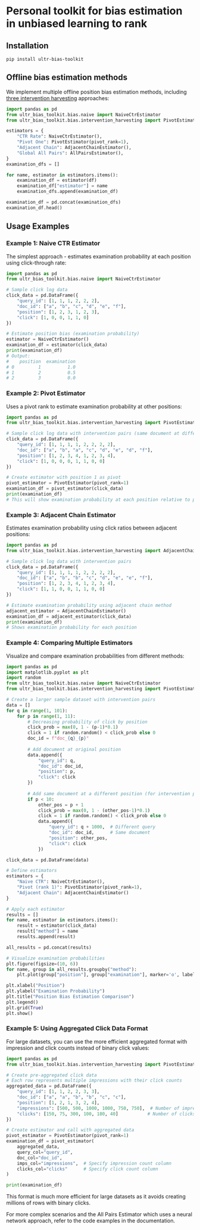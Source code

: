 # Personal toolkit for bias estimation in unbiased learning to rank

## Installation
```
pip install ultr-bias-toolkit
```

## Offline bias estimation methods
We implement multiple offline position bias estimation methods, including [three intervention harvesting](https://arxiv.org/abs/1812.05161) approaches:

```python
import pandas as pd
from ultr_bias_toolkit.bias.naive import NaiveCtrEstimator
from ultr_bias_toolkit.bias.intervention_harvesting import PivotEstimator, AdjacentChainEstimator, AllPairsEstimator

estimators = {
    "CTR Rate": NaiveCtrEstimator(),
    "Pivot One": PivotEstimator(pivot_rank=1),
    "Adjacent Chain": AdjacentChainEstimator(),
    "Global All Pairs": AllPairsEstimator(),
}
examination_dfs = []

for name, estimator in estimators.items():
    examination_df = estimator(df)
    examination_df["estimator"] = name
    examination_dfs.append(examination_df)

examination_df = pd.concat(examination_dfs)
examination_df.head()
```

## Usage Examples

### Example 1: Naive CTR Estimator
The simplest approach - estimates examination probability at each position using click-through rate:

```python
import pandas as pd
from ultr_bias_toolkit.bias.naive import NaiveCtrEstimator

# Sample click log data
click_data = pd.DataFrame({
    "query_id": [1, 1, 1, 2, 2, 2],
    "doc_id": ["a", "b", "c", "d", "e", "f"],
    "position": [1, 2, 3, 1, 2, 3],
    "click": [1, 0, 0, 1, 1, 0]
})

# Estimate position bias (examination probability)
estimator = NaiveCtrEstimator()
examination_df = estimator(click_data)
print(examination_df)
# Output:
#    position  examination
# 0         1          1.0
# 1         2          0.5
# 2         3          0.0
```

### Example 2: Pivot Estimator
Uses a pivot rank to estimate examination probability at other positions:

```python
import pandas as pd
from ultr_bias_toolkit.bias.intervention_harvesting import PivotEstimator

# Sample click log data with intervention pairs (same document at different positions)
click_data = pd.DataFrame({
    "query_id": [1, 1, 1, 1, 2, 2, 2, 2],
    "doc_id": ["a", "b", "a", "c", "d", "e", "d", "f"],
    "position": [1, 2, 3, 4, 1, 2, 3, 4],
    "click": [1, 0, 0, 0, 1, 1, 0, 0]
})

# Create estimator with position 1 as pivot
pivot_estimator = PivotEstimator(pivot_rank=1)
examination_df = pivot_estimator(click_data)
print(examination_df)
# This will show examination probability at each position relative to position 1
```

### Example 3: Adjacent Chain Estimator
Estimates examination probability using click ratios between adjacent positions:

```python
import pandas as pd
from ultr_bias_toolkit.bias.intervention_harvesting import AdjacentChainEstimator

# Sample click log data with intervention pairs
click_data = pd.DataFrame({
    "query_id": [1, 1, 1, 1, 2, 2, 2, 2],
    "doc_id": ["a", "b", "b", "c", "d", "e", "e", "f"],
    "position": [1, 2, 3, 4, 1, 2, 3, 4],
    "click": [1, 1, 0, 0, 1, 1, 0, 0]
})

# Estimate examination probability using adjacent chain method
adjacent_estimator = AdjacentChainEstimator()
examination_df = adjacent_estimator(click_data)
print(examination_df)
# Shows examination probability for each position
```

### Example 4: Comparing Multiple Estimators
Visualize and compare examination probabilities from different methods:

```python
import pandas as pd
import matplotlib.pyplot as plt
import random
from ultr_bias_toolkit.bias.naive import NaiveCtrEstimator
from ultr_bias_toolkit.bias.intervention_harvesting import PivotEstimator, AdjacentChainEstimator

# Create a larger sample dataset with intervention pairs
data = []
for q in range(1, 101):
    for p in range(1, 11):
        # Decreasing probability of click by position
        click_prob = max(0, 1 - (p-1)*0.1)
        click = 1 if random.random() < click_prob else 0
        doc_id = f"doc_{q}_{p}"
        
        # Add document at original position
        data.append({
            "query_id": q,
            "doc_id": doc_id,
            "position": p,
            "click": click
        })
        
        # Add same document at a different position (for intervention pairs)
        if p < 10:
            other_pos = p + 1
            click_prob = max(0, 1 - (other_pos-1)*0.1)
            click = 1 if random.random() < click_prob else 0
            data.append({
                "query_id": q + 1000,  # Different query
                "doc_id": doc_id,      # Same document
                "position": other_pos,
                "click": click
            })

click_data = pd.DataFrame(data)

# Define estimators
estimators = {
    "Naive CTR": NaiveCtrEstimator(),
    "Pivot (rank 1)": PivotEstimator(pivot_rank=1),
    "Adjacent Chain": AdjacentChainEstimator()
}

# Apply each estimator
results = []
for name, estimator in estimators.items():
    result = estimator(click_data)
    result["method"] = name
    results.append(result)

all_results = pd.concat(results)

# Visualize examination probabilities
plt.figure(figsize=(10, 6))
for name, group in all_results.groupby("method"):
    plt.plot(group["position"], group["examination"], marker='o', label=name)

plt.xlabel("Position")
plt.ylabel("Examination Probability")
plt.title("Position Bias Estimation Comparison")
plt.legend()
plt.grid(True)
plt.show()
```

### Example 5: Using Aggregated Click Data Format
For large datasets, you can use the more efficient aggregated format with impression and click counts instead of binary click values:

```python
import pandas as pd
from ultr_bias_toolkit.bias.intervention_harvesting import PivotEstimator

# Create pre-aggregated click data
# Each row represents multiple impressions with their click counts
aggregated_data = pd.DataFrame({
    "query_id": [1, 1, 2, 2, 3, 3],
    "doc_id": ["a", "a", "b", "b", "c", "c"],
    "position": [1, 2, 1, 3, 2, 4],
    "impressions": [500, 500, 1000, 1000, 750, 750],  # Number of impressions
    "clicks": [150, 75, 300, 100, 180, 40]           # Number of clicks
})

# Create estimator and call with aggregated data
pivot_estimator = PivotEstimator(pivot_rank=1)
examination_df = pivot_estimator(
    aggregated_data, 
    query_col="query_id", 
    doc_col="doc_id",
    imps_col="impressions",  # Specify impression count column
    clicks_col="clicks"      # Specify click count column
)

print(examination_df)
```

This format is much more efficient for large datasets as it avoids creating millions of rows with binary clicks.

For more complex scenarios and the All Pairs Estimator which uses a neural network approach, refer to the code examples in the documentation.
